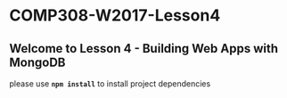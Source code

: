 # COMP308-W2017-Lesson4

## Welcome to Lesson 4 - Building Web Apps with MongoDB

please use **`npm install`** to install project dependencies

